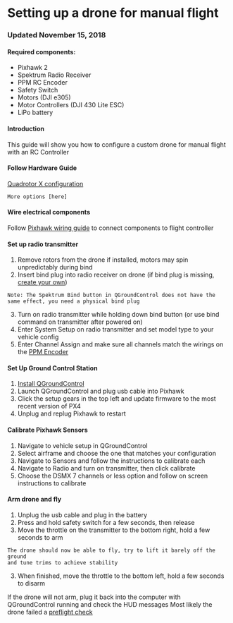 # Setting up a drone for manual flight

### Updated November 15, 2018

#### Required components:

* Pixhawk 2
* Spektrum Radio Receiver
* PPM RC Encoder
* Safety Switch
* Motors (DJI e305)
* Motor Controllers (DJI 430 Lite ESC)
* LiPo battery

#### Introduction

This guide will show you how to configure a custom drone for manual flight with an RC Controller

#### Follow Hardware Guide

[Quadrotor X configuration]

```
More options [here]
```

#### Wire electrical components
Follow [Pixhawk wiring guide] to connect components to flight controller


#### Set up radio transmitter

1. Remove rotors from the drone if installed, motors may spin unpredictably during bind
2. Insert bind plug into radio receiver on drone (if bind plug is missing, [create your own])
```
Note: The Spektrum Bind button in QGroundControl does not have the same effect, you need a physical bind plug
```  
3. Turn on radio transmitter while holding down bind button (or use bind command on transmitter after powered on)
4. Enter System Setup on radio transmitter and set model type to your vehicle config
5. Enter Channel Assign and make sure all channels match the wirings on the [PPM Encoder]

#### Set Up Ground Control Station

1. [Install QGroundControl]
2. Launch QGroundControl and plug usb cable into Pixhawk
3. Click the setup gears in the top left and update firmware to the most recent version of PX4
4. Unplug and replug Pixhawk to restart

#### Calibrate Pixhawk Sensors

1. Navigate to vehicle setup in QGroundControl
2. Select airframe and choose the one that matches your configuration
3. Navigate to Sensors and follow the instructions to calibrate each
4. Navigate to Radio and turn on transmitter, then click calibrate
5. Choose the DSMX 7 channels or less option and follow on screen instructions to calibrate

#### Arm drone and fly

1. Unplug the usb cable and plug in the battery
2. Press and hold safety switch for a few seconds, then release
3. Move the throttle on the transmitter to the bottom right, hold a few seconds to arm
```
The drone should now be able to fly, try to lift it barely off the ground 
and tune trims to achieve stability
```
3. When finished, move the throttle to the bottom left, hold a few seconds to disarm

If the drone will not arm, plug it back into the computer with QGroundControl running and check the HUD messages
Most likely the drone failed a [preflight check]

[Quadrotor X configuration]: <Hardware Guide.md>
[here]: <https://docs.px4.io/en/airframes/airframe_reference.html>
[Pixhawk wiring guide]: <https://docs.px4.io/en/assembly/quick_start_cube.html>
[create your own]: <https://www.youtube.com/watch?v=FD5Fq62wWj4>
[PPM encoder]: <http://ardupilot.org/copter/docs/common-ppm-encoder.html>
[Install QGroundControl]: https://docs.qgroundcontrol.com/en/getting_started/download_and_install.html>
[preflight check]: <https://docs.px4.io/en/flying/pre_flight_checks.html>
